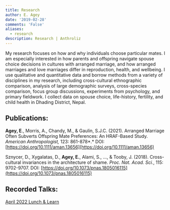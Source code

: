 ```yaml
---
title: Research
author: E. Agey
date: '2019-02-28'
comments: 'False'
aliases:
  - research
description: Research | Anthroliz
---
```


My research focuses on how and why individuals choose particular mates. I am especially interested in how parents and offspring navigate spouse choice decisions in cultures with arranged marriage, and how arranged marriages and love marriages differ in reproduction, health, and wellbeing. I use qualitative and quantitative data and borrow methods from a variety of disciplines in my research, including cross-cultural ethnographic comparison, analysis of large demographic surveys, cross-species comparison, focus group discussions, experiments from psychology, and primary fieldwork. I collect data on spouse choice, life-history, fertility, and child health in Dhading District, Nepal.


## Publications:

**Agey, E**., Morris, A., Chandy, M., & Gaulin, S.J.C. (2021). Arranged Marriage Often Subverts Offspring Mate Preferences: An HRAF-Based Study. *American Anthropologist,* 123: 861-878*.* DOI: [https://doi.org/10.1111/aman.13656](https://doi.org/10.1111/aman.13656)


Sznycer, D., Xygalatas, D., **Agey, E.**, Alami, S., …, & Tooby, J. (2018). Cross-cultural invariances in the architecture of shame. *Proc. Nat. Acad. Sci.*, 115: 9702-9707. DOI: [https://doi.org/10.1073/pnas.1805016115](https://doi.org/10.1073/pnas.1805016115)

## Recorded Talks:

[April 2022 Lunch & Learn](https://vimeo.com/700991028/02611487af)

